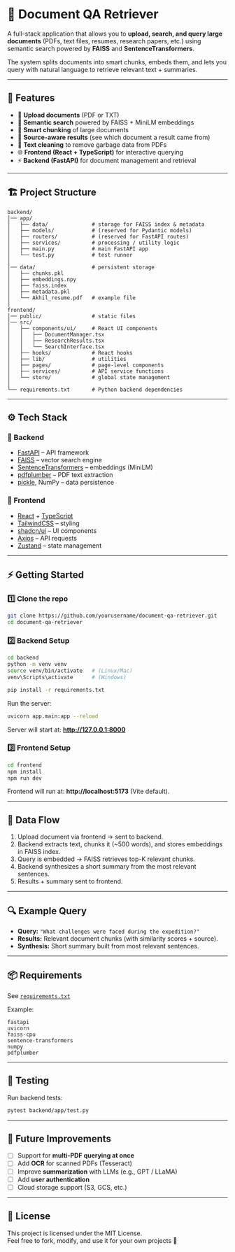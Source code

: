 
# 📄 Document QA Retriever  

A full-stack application that allows you to **upload, search, and query large documents** (PDFs, text files, resumes, research papers, etc.) using semantic search powered by **FAISS** and **SentenceTransformers**.  

The system splits documents into smart chunks, embeds them, and lets you query with natural language to retrieve relevant text + summaries.  

---

## 🚀 Features  

- 📂 **Upload documents** (PDF or TXT)  
- 🔎 **Semantic search** powered by FAISS + MiniLM embeddings  
- 📝 **Smart chunking** of large documents  
- 📑 **Source-aware results** (see which document a result came from)  
- 🧹 **Text cleaning** to remove garbage data from PDFs  
- 🌐 **Frontend (React + TypeScript)** for interactive querying  
- ⚡ **Backend (FastAPI)** for document management and retrieval  

---

## 🏗️ Project Structure  

```
backend/
│── app/
│   ├── data/              # storage for FAISS index & metadata
│   ├── models/            # (reserved for Pydantic models)
│   ├── routers/           # (reserved for FastAPI routes)
│   ├── services/          # processing / utility logic
│   ├── main.py            # main FastAPI app
│   └── test.py            # test runner
│
│── data/                  # persistent storage
│   ├── chunks.pkl
│   ├── embeddings.npy
│   ├── faiss.index
│   ├── metadata.pkl
│   └── Akhil_resume.pdf   # example file
│
frontend/
│── public/                # static files
│── src/
│   ├── components/ui/     # React UI components
│   │   ├── DocumentManager.tsx
│   │   ├── ResearchResults.tsx
│   │   └── SearchInterface.tsx
│   ├── hooks/             # React hooks
│   ├── lib/               # utilities
│   ├── pages/             # page-level components
│   ├── services/          # API service functions
│   └── store/             # global state management
│
└── requirements.txt       # Python backend dependencies
```

---

## ⚙️ Tech Stack  

### 🔹 Backend  
- [FastAPI](https://fastapi.tiangolo.com/) – API framework  
- [FAISS](https://faiss.ai/) – vector search engine  
- [SentenceTransformers](https://www.sbert.net/) – embeddings (MiniLM)  
- [pdfplumber](https://github.com/jsvine/pdfplumber) – PDF text extraction  
- [pickle](https://docs.python.org/3/library/pickle.html), NumPy – data persistence  

### 🔹 Frontend  
- [React](https://react.dev/) + [TypeScript](https://www.typescriptlang.org/)  
- [TailwindCSS](https://tailwindcss.com/) – styling  
- [shadcn/ui](https://ui.shadcn.com/) – UI components  
- [Axios](https://axios-http.com/) – API requests  
- [Zustand](https://github.com/pmndrs/zustand) – state management  

---

## ⚡ Getting Started  

### 1️⃣ Clone the repo  

```bash
git clone https://github.com/yourusername/document-qa-retriever.git
cd document-qa-retriever
```

### 2️⃣ Backend Setup  

```bash
cd backend
python -m venv venv
source venv/bin/activate   # (Linux/Mac)
venv\Scripts\activate      # (Windows)

pip install -r requirements.txt
```

Run the server:  

```bash
uvicorn app.main:app --reload
```

Server will start at: **http://127.0.0.1:8000**

### 3️⃣ Frontend Setup  

```bash
cd frontend
npm install
npm run dev
```

Frontend will run at: **http://localhost:5173** (Vite default).  

---

## 📂 Data Flow  

1. Upload document via frontend → sent to backend.  
2. Backend extracts text, chunks it (~500 words), and stores embeddings in FAISS index.  
3. Query is embedded → FAISS retrieves top-K relevant chunks.  
4. Backend synthesizes a short summary from the most relevant sentences.  
5. Results + summary sent to frontend.  

---

## 🔍 Example Query  

- **Query:** `"What challenges were faced during the expedition?"`  
- **Results:** Relevant document chunks (with similarity scores + source).  
- **Synthesis:** Short summary built from most relevant sentences.  

---

## 📦 Requirements  

See [`requirements.txt`](backend/requirements.txt)  

Example:  

```
fastapi
uvicorn
faiss-cpu
sentence-transformers
numpy
pdfplumber
```

---

## 🧪 Testing  

Run backend tests:  

```bash
pytest backend/app/test.py
```

---

## 🚀 Future Improvements  

- [ ] Support for **multi-PDF querying at once**  
- [ ] Add **OCR** for scanned PDFs (Tesseract)  
- [ ] Improve **summarization** with LLMs (e.g., GPT / LLaMA)  
- [ ] Add **user authentication**  
- [ ] Cloud storage support (S3, GCS, etc.)  

---

## 📜 License  

This project is licensed under the MIT License.  
Feel free to fork, modify, and use it for your own projects 🚀  
